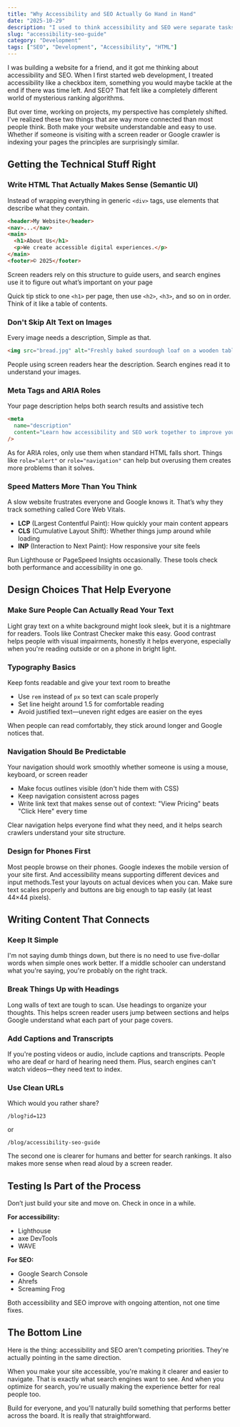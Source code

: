 ```yaml
---
title: "Why Accessibility and SEO Actually Go Hand in Hand"
date: "2025-10-29"
description: "I used to think accessibility and SEO were separate tasks. Turns out, they work together—and improving one naturally helps the other. Here is how."
slug: "accessibility-seo-guide"
category: "Development"
tags: ["SEO", "Development", "Accessibility", "HTML"]
---
```


I was building a website for a friend, and it got me thinking about accessibility and SEO. When I first started web development, I treated accessibility like a checkbox item, something you would maybe tackle at the end if there was time left. And SEO? That felt like a completely different world of mysterious ranking algorithms.

But over time, working on projects, my perspective has completely shifted. I've realized these two things that are way more connected than most people think. Both make your website understandable and easy to use. Whether if someone is visiting with a screen reader or Google crawler is indexing your pages the principles are surprisingly similar.

## Getting the Technical Stuff Right

### Write HTML That Actually Makes Sense (Semantic UI)

Instead of wrapping everything in generic `<div>` tags, use elements that describe what they contain.

```html
<header>My Website</header>
<nav>...</nav>
<main>
  <h1>About Us</h1>
  <p>We create accessible digital experiences.</p>
</main>
<footer>© 2025</footer>
```

Screen readers rely on this structure to guide users, and search engines use it to figure out what’s important on your page

Quick tip stick to one `<h1>` per page, then use `<h2>`, `<h3>`, and so on in order. Think of it like a table of contents.

### Don't Skip Alt Text on Images

Every image needs a description, Simple as that.

```html
<img src="bread.jpg" alt="Freshly baked sourdough loaf on a wooden table" />
```

People using screen readers hear the description. Search engines read it to understand your images.

### Meta Tags and ARIA Roles

Your page description helps both search results and assistive tech

```html
<meta
  name="description"
  content="Learn how accessibility and SEO work together to improve your website usability and visibility."
/>
```

As for ARIA roles, only use them when standard HTML falls short. Things like `role="alert"` or `role="navigation"` can help but overusing them creates more problems than it solves.

### Speed Matters More Than You Think

A slow website frustrates everyone and Google knows it. That’s why they track something called Core Web Vitals.

- **LCP** (Largest Contentful Paint): How quickly your main content appears
- **CLS** (Cumulative Layout Shift): Whether things jump around while loading
- **INP** (Interaction to Next Paint): How responsive your site feels

Run Lighthouse or PageSpeed Insights occasionally. These tools check both performance and accessibility in one go.

## Design Choices That Help Everyone

### Make Sure People Can Actually Read Your Text

Light gray text on a white background might look sleek, but it is a nightmare for readers. Tools like Contrast Checker make this easy. Good contrast helps people with visual impairments, honestly it helps everyone, especially when you're reading outside or on a phone in bright light.

### Typography Basics

Keep fonts readable and give your text room to breathe

- Use `rem` instead of `px` so text can scale properly
- Set line height around 1.5 for comfortable reading
- Avoid justified text—uneven right edges are easier on the eyes

When people can read comfortably, they stick around longer and Google notices that.

### Navigation Should Be Predictable

Your navigation should work smoothly whether someone is using a mouse, keyboard, or screen reader

- Make focus outlines visible (don't hide them with CSS)
- Keep navigation consistent across pages
- Write link text that makes sense out of context: "View Pricing" beats "Click Here" every time

Clear navigation helps everyone find what they need, and it helps search crawlers understand your site structure.

### Design for Phones First

Most people browse on their phones. Google indexes the mobile version of your site first. And accessibility means supporting different devices and input methods.Test your layouts on actual devices when you can. Make sure text scales properly and buttons are big enough to tap easily (at least 44×44 pixels).

## Writing Content That Connects

### Keep It Simple

I'm not saying dumb things down, but there is no need to use five-dollar words when simple ones work better. If a middle schooler can understand what you're saying, you're probably on the right track.

### Break Things Up with Headings

Long walls of text are tough to scan. Use headings to organize your thoughts. This helps screen reader users jump between sections and helps Google understand what each part of your page covers.

### Add Captions and Transcripts

If you're posting videos or audio, include captions and transcripts. People who are deaf or hard of hearing need them. Plus, search engines can't watch videos—they need text to index.

### Use Clean URLs

Which would you rather share?

`/blog?id=123`

or

`/blog/accessibility-seo-guide`

The second one is clearer for humans and better for search rankings. It also makes more sense when read aloud by a screen reader.

## Testing Is Part of the Process

Don’t just build your site and move on. Check in once in a while.

**For accessibility:**

- Lighthouse
- axe DevTools
- WAVE

**For SEO:**

- Google Search Console
- Ahrefs
- Screaming Frog

Both accessibility and SEO improve with ongoing attention, not one time fixes.

## The Bottom Line

Here is the thing: accessibility and SEO aren't competing priorities. They're actually pointing in the same direction.

When you make your site accessible, you're making it clearer and easier to navigate. That is exactly what search engines want to see. And when you optimize for search, you're usually making the experience better for real people too.

Build for everyone, and you'll naturally build something that performs better across the board. It is really that straightforward.

